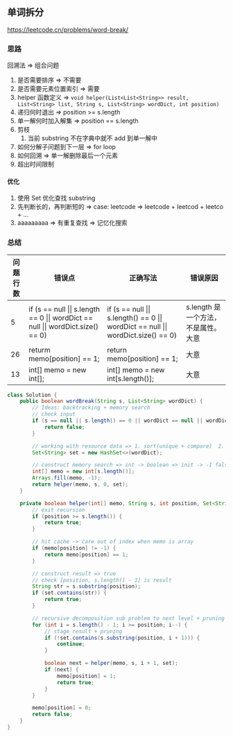 ## 单词拆分

<https://leetcode.cn/problems/word-break/>

### 思路

回溯法 => 组合问题

1. 是否需要排序 => 不需要
2. 是否需要元素位置索引 => 需要
3. helper 函数定义
   => ` void helper(List<List<String>> result, List<String> list, String s, List<String> wordDict, int position) `
4. 递归何时退出 => position >= s.length
5. 单一解何时加入解集 => position == s.length
6. 剪枝
    1. 当前 substring 不在字典中就不 add 到单一解中
7. 如何分解子问题到下一层 => for loop
8. 如何回溯 => 单一解删除最后一个元素
9. 超出时间限制

#### 优化

1. 使用 Set 优化查找 substring
2. 先判断长的，再判断短的 => case: leetcode => leetcode + leetcod + leetco + ...
3. aaaaaaaaa => 有重复查找 => 记忆化搜索

### 总结

| 问题行数 | 错误点                                                                                                       | 正确写法                                                                                                        | 错误原因                   |
|------|-----------------------------------------------------------------------------------------------------------|-------------------------------------------------------------------------------------------------------------|------------------------|
| 5    | if (s == null &#124;&#124; s.length == 0 &#124;&#124; wordDict == null &#124;&#124; wordDict.size() == 0) | if (s == null &#124;&#124; s.length() == 0 &#124;&#124; wordDict == null &#124;&#124; wordDict.size() == 0) | s.length 是一个方法，不是属性。大意 |
| 26   | returm memo[position] == 1;                                                                               | return memo[position] == 1;                                                                                 | 大意                     |
| 13   | int[] memo = new int[];                                                                                   | int[] memo = new int[s.length()];                                                                           | 大意                     |

```java
class Solution {
    public boolean wordBreak(String s, List<String> wordDict) {
        // Ideas: backtracking + memory search
        // check input
        if (s == null || s.length() == 0 || wordDict == null || wordDict.size() == 0) {
            return false;
        }

        // working with resource data => 1. sort(unique + compare)  2. set(unique + optimize find)  3. Duplicated work
        Set<String> set = new HashSet<>(wordDict);

        // construct memory search => int -> boolean => init -> -1 false -> 0 true -> 1
        int[] memo = new int[s.length()];
        Arrays.fill(memo, -1);
        return helper(memo, s, 0, set);
    }

    private boolean helper(int[] memo, String s, int position, Set<String> set) {
        // exit recursion
        if (position >= s.length()) {
            return true;
        }

        // hit cache -> care out of index when memo is array
        if (memo[position] != -1) {
            return memo[position] == 1;
        }

        // construct result => true
        // check [position, s.length() - 1] is result
        String str = s.substring(position);
        if (set.contains(str)) {
            return true;
        }

        // recursive decomposition sub problem to next level + pruning
        for (int i = s.length() - 1; i >= position; i--) {
            // stage result + pruning
            if (!set.contains(s.substring(position, i + 1))) {
                continue;
            }

            boolean next = helper(memo, s, i + 1, set);
            if (next) {
                memo[position] = 1;
                return true;
            }
        }

        memo[position] = 0;
        return false;
    }
}
```

